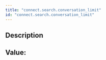 ```yaml
---
title: "connect.search.conversation_limit"
id: "connect.search.conversation_limit"
---
```

## Description



## Value: 
```

```